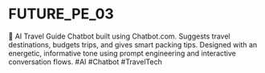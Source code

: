 # FUTURE_PE_03
🤖 AI Travel Guide Chatbot built using Chatbot.com. Suggests travel destinations, budgets trips, and gives smart packing tips. Designed with an energetic, informative tone using prompt engineering and interactive conversation flows. #AI #Chatbot #TravelTech
